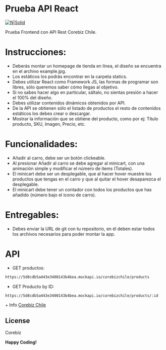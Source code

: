 # Prueba API React
[![N|Solid](https://mitocondria.cl/wp-content/uploads/2021/01/logo-corebiz-preto-cinza.png)](https://mitocondria.cl/corebiz-cl/)

Prueba Frontend con API Rest Corebiz Chile.

# Instrucciones:

  - Deberás montar un homepage de tienda en línea, el diseño se encuentra en el archivo example.jpg.
  - Los estáticos los podrás encontrar en la carpeta statics.
  - Debes utilizar React como Framework JS, las formas de programar son libres, sólo queremos saber cómo llegas al objetivo.
  - Si no sabes hacer algo en particular, sáltalo, no sientas presión a hacer el 100% del diseño.
  - Debes utilizar contenidos dinámicos obtenidos por API.
  - De la API se obtienen sólo el listado de productos el resto de contenidos estáticos los debes crear o descargar.
  - Mostrar la información que se obtiene del producto, como por ej: Título producto, SKU, Imagen, Precio, etc.

# Funcionalidades:

  - Añadir al carro, debe ser un botón clickeable.
  - Al presionar Añadir al carro se debe agregar al minicart, con una animación simple y modificar el número de items (Totales).
  - El minicart debe ser un desplegable, que al hacer hover muestre los productos que tengas en el carro y que al quitar el hover desaparezca el desplegable.
  - El minicart debe tener un contador con todos los productos que has añadido (número bajo el icono de carro).

# Entregables:

  - Debes enviar la URL de git con tu repositorio, en él deben estar todos los archivos necesarios para poder montar la app.

# API

  - GET productos:
```sh
https://5d8cdb5a443e3400143b4bea.mockapi.io/corebizchile/products
```
  - GET Producto by ID:
```sh
https://5d8cdb5a443e3400143b4bea.mockapi.io/corebizchile/products/:id
```

\+ Info [Corebiz Chile](https://mitocondria.cl/corebiz-cl/)

License
----

Corebiz


**Happy Coding!**

